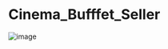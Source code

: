 # Cinema_Bufffet_Seller

![image](https://user-images.githubusercontent.com/32723458/111876440-cb6afa80-89af-11eb-8f0e-ec67b02fd380.png)

